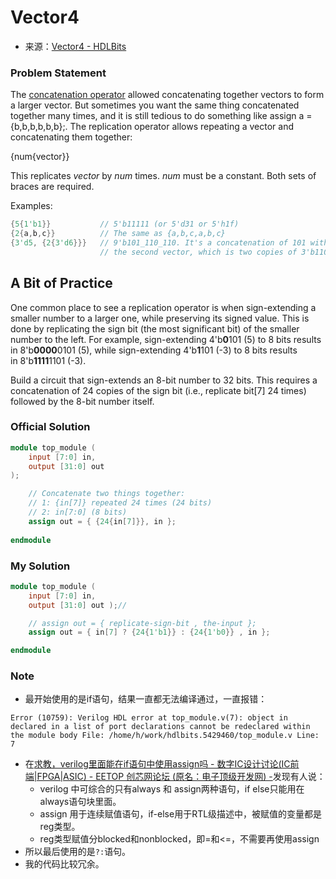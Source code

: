 # Vector4
- 来源：[Vector4 - HDLBits](https://hdlbits.01xz.net/wiki/Vector4)

### Problem Statement

The [concatenation operator](https://hdlbits.01xz.net/wiki/Vector3 "Vector3") allowed concatenating together vectors to form a larger vector. But sometimes you want the same thing concatenated together many times, and it is still tedious to do something like assign a = {b,b,b,b,b,b};. The replication operator allows repeating a vector and concatenating them together:

{num{vector}}

This replicates _vector_ by _num_ times. _num_ must be a constant. Both sets of braces are required.

Examples:
```Verilog
{5{1'b1}}           // 5'b11111 (or 5'd31 or 5'h1f)
{2{a,b,c}}          // The same as {a,b,c,a,b,c}
{3'd5, {2{3'd6}}}   // 9'b101_110_110. It's a concatenation of 101 with
                    // the second vector, which is two copies of 3'b110.
```
## A Bit of Practice

One common place to see a replication operator is when sign-extending a smaller number to a larger one, while preserving its signed value. This is done by replicating the sign bit (the most significant bit) of the smaller number to the left. For example, sign-extending 4'b**0**101 (5) to 8 bits results in 8'b**0000**0101 (5), while sign-extending 4'b**1**101 (-3) to 8 bits results in 8'b**1111**1101 (-3).

Build a circuit that sign-extends an 8-bit number to 32 bits. This requires a concatenation of 24 copies of the sign bit (i.e., replicate bit[7] 24 times) followed by the 8-bit number itself.

### Official Solution

```Verilog
module top_module (
	input [7:0] in,
	output [31:0] out
);

	// Concatenate two things together:
	// 1: {in[7]} repeated 24 times (24 bits)
	// 2: in[7:0] (8 bits)
	assign out = { {24{in[7]}}, in };
	
endmodule
```

### My Solution

```Verilog
module top_module (
    input [7:0] in,
    output [31:0] out );//

    // assign out = { replicate-sign-bit , the-input };
    assign out = { in[7] ? {24{1'b1}} : {24{1'b0}} , in };

endmodule
```

### Note

- 最开始使用的是if语句，结果一直都无法编译通过，一直报错：
```
Error (10759): Verilog HDL error at top_module.v(7): object in declared in a list of port declarations cannot be redeclared within the module body File: /home/h/work/hdlbits.5429460/top_module.v Line: 7
```
- 在[求教，verilog里面能在if语句中使用assign吗 - 数字IC设计讨论(IC前端|FPGA|ASIC) - EETOP 创芯网论坛 (原名：电子顶级开发网) -](https://bbs.eetop.cn/thread-308613-1-1.html)发现有人说：
	- verilog 中可综合的只有always 和 assign两种语句，if else只能用在always语句块里面。
	- assign 用于连续赋值语句，if-else用于RTL级描述中，被赋值的变量都是reg类型。  
	- reg类型赋值分blocked和nonblocked，即=和<=，不需要再使用assign
- 所以最后使用的是`?:`语句。
- 我的代码比较冗余。